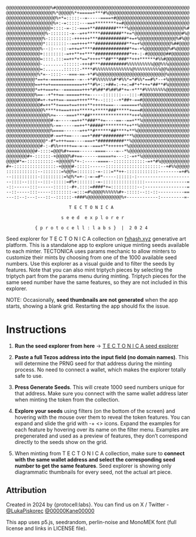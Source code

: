 ```
@@@@@@@@@@@@@@@@@%#@@@@@@@@@@@@@@@@@@@@@@@@@@@@@@@@@@@@@@@@@@@@@@@@@@@
@@@@@@@@@@@@@@@@@@%*@@@@@%*+=====+***#%@@@@@@@@@@@@@@@@@@@@@@@@@@@@@@@
@@@@@@@@@@@@@@@@@@@%+*=:::::--=-----====+#@@@@@@@@@@@@@@@@@@@@@@@@@@@@
@@@@@@@@@@@@@@@@@@%+:-=:::::---==+********+=#@@@@@@@@@@@@@@@@@@@@@@@@@
@@@@@@@@@@@@@@@@@+::::-=-::-===+**########****%@@@@@@@@@@@@@@@@@@@@@%#
@@@@@@@@@@@@@@@%-:::::::-=--=++*****########**+=*@@@@@@@@@@@@@@@@@@#%@
@@@@@@@@@@@@@@%-:::::::::-++++++***###########*+=+%@@@@@@@@@@@@@@%#%@@
@@@@@@@@@@@@@@*::::::::--==++++***############**+=+%@@@@@@@@@@@%##@@@@
@@@@@@@@@@@@@%--::---::-=++=+****##############*+=-+%@@@@@@@@@%#%@@@@@
@@@@@@@@@@@@@+::::::::-=++**++****#############*++-:-#@@@@@@@##@@@@@@@
@@@@@@@@@@@@@=::::.:::==++*+*==*++++**##***###**+++******#%%#@@@@@@@@@
@@@@@@@@@@@@@-........::::::-+++#***##########%%%%%%%%%%@@@%%%@@@@@@@@
@@@@@@@@@@@@@=:.......::::::-****#%%%%%%%%%%%%%%@%%%%%%%%%%@@%@@@@@@@@
@@@@@@@@@@@@%*=--::::---===-==-+*#%@@@@@@@@@@@@@@@@@@@@@@@@@@%@@@@@@@@
@@@@@@@@@@@*==+=-=========--=--+*#%%%%%%%#*#%%*=*#%%*==#%*--+%@@@@@@@@
@@@@@@@@@@@==++=+============++**#%+::+##=:-+=:=#*+*++=*##**#%@@@@@@@@
@@@@@@@@@@@*=++===+=--=======+++*#%##*#%##%#*+=-+***#%%%%%%%%@@@@@@@@@
@@@@@@@@@@@%==--+*++==-=====+++=-----:::::::---:::-#@@@@@@@@@@@@@@@@@@
@@@@@@@@@@@@#=+-+=++==-====++++***+--::::--+*##+-==#@@@@@@@@@@@@@@@@@@
@@@@@@@@@@@@@#=++**+====+==++++**+++++===---======+%@@@@@@@@@@@@@@@@@@
@@@@@@@@@@@@@@%****++===++++*****+*****###*****+===#@@@@@@@@@@@@@@@@@@
@@@@@@@@@@@@@@@@%+=----===+***##****************+++%@@@@@@@@@@@@@@@@@@
@@@@@@@@@@@@@@@@@#-=-----==++**###**+=----==--==+**%@@@@@@@@@@@@@@@@@@
@@@@@@@@@@@@@@@@@%-==-----==++**#####*********++**%@@@@@@@@@@@@@@@@@@@
@@@@@@@@@@@@@@@@@%====------=++**#******##****+**%@@@@@@@@@@@@@@@@@@@@
@@@@@@@@@@@@@@@@@#-==++==----==+*###*########***%@@@@@@@@@@@@@@@@@@@@@
@@@@@@@@@@@@@@@*-#*=+++===----===+*##########**%@@@@@@@@@@@@@@@@@@@@@@
@@@@@@@@@@@@@#-:-#%%+++++==-=-=--===+**++++++*%@@@@@@@@@@@@@@@@@@@@@@@
@@@@@@@@@@@#-::::=@@@%#+====------====----=--*%@@@@@@@@@@@@@@@@@@@@@@@
@@@@@@@@#+-::::::-+@@@@@%#+==------=====+=---::-=+*%@@@@@@@@@@@@@@@@@@
@@@@#*=-::::::::::-+@@@@@%*+-:-----====--::::::::::::-=+*#%@@@@@@@@@@@
#+-::::::::::::::::-+@@@@#-:::::------:::::::::::::::::::::--+#%%@@@@@
::::::::::::--:::::::=%@@%=:::::::-=-:::=**++-::::::::::::--------=+#%
--::::::::::-:::::::::=%@%*=+-:-=-=#*-----::::::-:--------------------
--::::--::::--:::-:::::=#%+:::::::-=-::::::::::::::::----------------=
-::------:::------::::::-#+.::::=####*+=::::::::::--:----------------=
--::-----:::-----::::::::-=:::=#%@@@@%%%%%%#+-:::::--::-::----------==
---::--:---:---::--::::::-+###%@@@@@@@@@@@@@%+------------:---------=-

                        T E C T O N I C A

                     s e e d  e x p l o r e r

           { p r o t o c e l l : l a b s }  |  2 0 2 4
```

Seed explorer for T E C T O N I C A collection on [fxhash.xyz](https://www.fxhash.xyz/) generative art platform. This is a standalone app to explore unique minting seeds available to each minter. TECTONICA uses params mechanic to allow minters to customize their mints by choosing from one of the 1000 available seed numbers. Use this explorer as a visual guide and to filter the seeds by features. Note that you can also mint triptych pieces by selecting the triptych part from the params menu during minting. Triptych pieces for the same seed number have the same features, so they are not included in this explorer.

NOTE: Occasionally, **seed thumbnails are not generated** when the app starts, showing a blank grid. Restarting the app should fix the issue.

# Instructions

1. **Run the seed explorer from here** -> [T E C T O N I C A seed explorer](https://protocell-labs.github.io/tectonica-seed-explorer/)

2. **Paste a full Tezos address into the input field (no domain names)**. This will determine the PRNG seed for that address during the minting process. No need to connect a wallet, which makes the explorer totally safe to use.

3. **Press Generate Seeds**. This will create 1000 seed numbers unique for that address. Make sure you connect with the same wallet address later when minting the token from the collection.

4. **Explore your seeds** using filters (on the bottom of the screen) and hovering with the mouse over them to reveal the token features. You can expand and slide the grid with -+ <> icons. Expand the examples for each feature by hovering over its name on the filter menu. Examples are pregenerated and used as a preview of features, they don’t correspond directly to the seeds show on the grid.

5. When minting from T E C T O N I C A collection, make sure to **connect with the same wallet address and select the corresponding seed number to get the same features**. Seed explorer is showing only diagrammatic thumbnails for every seed, not the actual art piece.


## Attribution

Created in 2024 by {protocell:labs}. You can find us on X / Twitter - [@LukaPiskorec](https://twitter.com/LukaPiskorec) [@00000Kane00000](https://twitter.com/00000Kane00000)

This app uses p5.js, seedrandom, perlin-noise and MonoMEK font (full license and links in LICENSE file).